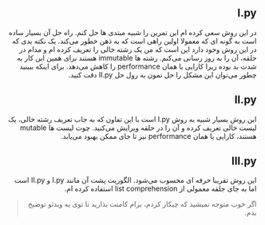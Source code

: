 <div dir="rtl">

## I.py

در این روش سعی کرده ام این تمرین را شبیه مبتدی ها حل کنم. راه حل آن بسیار ساده است به گونه ای که معمولا اولین راهی است که به ذهن خطور می‌کند. یک نکته بدی که در این روش وجود دارد این است که من یک رشته خالی را تعریف کرده ام و مدام در حلقه، آن را به روز رسانی می‌کنم. رشته ها immutable هستند برای همین این کار به شدت بد بوده زیرا کارایی یا همان performance را کاهش می‌دهد. برای اینکه ببینید چطور می‌توان این مشکل را حل نمون به رول حل II.py دقت کنید.


## II.py 

این روش بسیار شبیه به روش I.py است با این تفاون که به جاب تعریف رشته خالی، یک لیست خالی تعریف کرده و آن را در حلقه ویرایش می‌کنید. چوت لیست ها mutable هستند، کارایی یا همان performance نیز تا جای ممکن بهبود می‌یابد.


## III.py

این روش تقریبا حرفه ای محسوب می‌شود. الگوریت پشت آن مانند I.py و II.py است اما به جای جلقه معمولی از list comprehension استفاده کرده ام.


> اگر خوب متوجه نمیشید که چیکار کردم، برام کامنت بذارید تا توی یه ویدئو توضیح بدم.

</div>